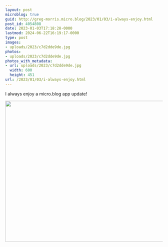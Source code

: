 ```yaml
---
layout: post
microblog: true
guid: http://greg-morris.micro.blog/2023/01/03/i-always-enjoy.html
post_id: 4054808
date: 2023-01-03T17:18:28-0000
lastmod: 2024-06-22T16:19:17-0000
type: post
images:
- uploads/2023/c7d2dde9de.jpg
photos:
- uploads/2023/c7d2dde9de.jpg
photos_with_metadata:
- url: uploads/2023/c7d2dde9de.jpg
  width: 600
  height: 451
url: /2023/01/03/i-always-enjoy.html
---
```

I always enjoy a micro.blog app update!

<img src="uploads/2023/c7d2dde9de.jpg" width="600" height="451" alt="">
